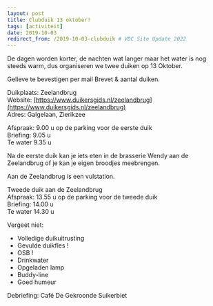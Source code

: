 ```yaml
---
layout: post
title: Clubduik 13 oktober!
tags: [activiteit]
date: 2019-10-03
redirect_from: /2019-10-03-clubduik # VDC Site Update 2022
---
```


De dagen worden korter, de nachten wat langer maar het water is nog steeds warm, dus organiseren we twee duiken op 13 Oktober.

Gelieve te bevestigen per mail
Brevet & aantal duiken.

Duikplaats: Zeelandbrug  
Website: [https://www.duikersgids.nl/zeelandbrug](https://www.duikersgids.nl/zeelandbrug)  
Adres: Galgelaan, Zierikzee

Afspraak: 9.00 u op de parking voor de eerste duik  
Briefing: 9.05 u  
Te water 9.35 u 

Na de eerste duik kan je iets eten in de brasserie Wendy aan de Zeelandbrug of je kan je eigen broodjes meebrengen.

Aan de Zeelandbrug is een vulstation.

Tweede duik aan de Zeelandbrug  
Afspraak: 13.55 u op de parking voor de tweede duik  
Briefing: 14.00 u  
Te water 14.30 u 

Vergeet niet:
- Volledige duikuitrusting
- Gevulde duikfles ! 
- OSB !
- Drinkwater
- Opgeladen lamp
- Buddy-line
- Goed humeur

Debriefing: Café De Gekroonde Suikerbiet
